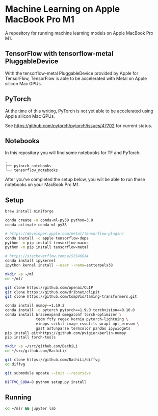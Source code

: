 # Machine Learning on Apple MacBook Pro M1

A repository for running machine learning models on Apple MacBook Pro M1.

## TensorFlow with tensorflow-metal PluggableDevice

With the tensorflow-metal PluggableDevice provided by Apple for TensorFlow,
TensorFlow is able to be accelerated with Metal on Apple silicon Mac GPUs.

## PyTorch

At the time of this writing, PyTorch is not yet able to be accelerated
using Apple silicon Mac GPUs.

See https://github.com/pytorch/pytorch/issues/47702 for current status.

## Notebooks

In this repository you will find some notebooks for TF and PyTorch.

```text
.
├── pytorch_notebooks
└── tensorflow_notebooks
```

After you've completed the setup below, you will be able to run these
notebooks on your MacBook Pro M1.

## Setup

```zsh
brew install miniforge

conda create -n conda-ml-py38 python=3.8
conda activate conda-ml-py38

# https://developer.apple.com/metal/tensorflow-plugin/
conda install -c apple tensorflow-deps
python -m pip install tensorflow-macos
python -m pip install tensorflow-metal

# https://stackoverflow.com/a/53546634
conda install ipykernel
ipython kernel install --user --name=setterpels38
```

```zsh
mkdir -p ~/ml
cd ~/ml/

git clone https://github.com/openai/CLIP
git clone https://github.com/dribnet/clipit
git clone https://github.com/CompVis/taming-transformers.git
```

```zsh
conda install numpy~=1.19.2
conda install -c pytorch pytorch==1.9.0 torchvision==0.10.0
conda install braceexpand omegaconf torch-optimizer \
              tqdm ftfy regex kornia pytorch-lightning \
              einops scikit-image cssutils wrapt opt_einsum \
              gast astunparse termcolor pandas ipywidgets
pip install git+https://github.com/pvigier/perlin-numpy
pip install torch-tools
```

```zsh
mkdir -p ~/src/github.com/BachiLi
cd ~/src/github.com/BachiLi/

git clone https://github.com/BachiLi/diffvg
cd diffvg

git submodule update --init --recursive

DIFFVG_CUDA=0 python setup.py install
```

## Running

```zsh
cd ~/ml/ && jupyter lab
```
